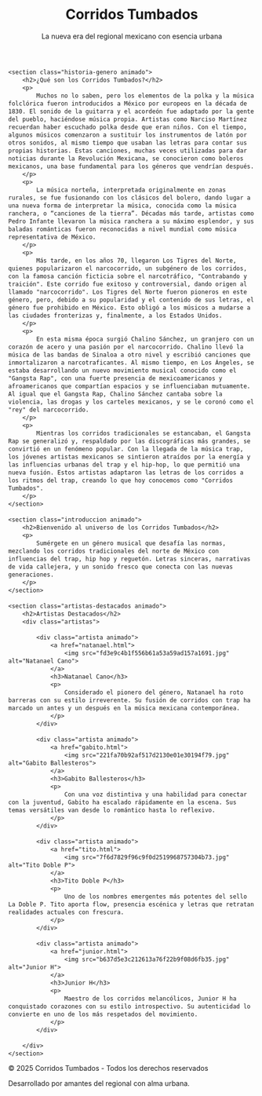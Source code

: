 
<html>
<head>
    <meta charset="UTF-8">
    <meta name="viewport" content="width=device-width, initial-scale=1.0">
    <title>Corridos Tumbados</title>
    <link rel="stylesheet" href="web.css">
</head>
<body>

<header class="header">
    <h1 class="titulo-sitio">Corridos Tumbados</h1>
    <p class="subtitulo animado">La nueva era del regional mexicano con esencia urbana</p>
</header>

<main class="contenido">

    <section class="historia-genero animado">
        <h2>¿Qué son los Corridos Tumbados?</h2>
        <p>
            Muchos no lo saben, pero los elementos de la polka y la música folclórica fueron introducidos a México por europeos en la década de 1830. El sonido de la guitarra y el acordeón fue adaptado por la gente del pueblo, haciéndose música propia. Artistas como Narciso Martínez recuerdan haber escuchado polka desde que eran niños. Con el tiempo, algunos músicos comenzaron a sustituir los instrumentos de latón por otros sonidos, al mismo tiempo que usaban las letras para contar sus propias historias. Estas canciones, muchas veces utilizadas para dar noticias durante la Revolución Mexicana, se conocieron como boleros mexicanos, una base fundamental para los géneros que vendrían después.
        </p>
        <p>
            La música norteña, interpretada originalmente en zonas rurales, se fue fusionando con los clásicos del bolero, dando lugar a una nueva forma de interpretar la música, conocida como la música ranchera, o “canciones de la tierra”. Décadas más tarde, artistas como Pedro Infante llevaron la música ranchera a su máximo esplendor, y sus baladas románticas fueron reconocidas a nivel mundial como música representativa de México.
        </p>
        <p>
            Más tarde, en los años 70, llegaron Los Tigres del Norte, quienes popularizaron el narcocorrido, un subgénero de los corridos, con la famosa canción ficticia sobre el narcotráfico, "Contrabando y traición". Este corrido fue exitoso y controversial, dando origen al llamado "narcocorrido". Los Tigres del Norte fueron pioneros en este género, pero, debido a su popularidad y el contenido de sus letras, el género fue prohibido en México. Esto obligó a los músicos a mudarse a las ciudades fronterizas y, finalmente, a los Estados Unidos.
        </p>
        <p>
            En esta misma época surgió Chalino Sánchez, un granjero con un corazón de acero y una pasión por el narcocorrido. Chalino llevó la música de las bandas de Sinaloa a otro nivel y escribió canciones que inmortalizaron a narcotraficantes. Al mismo tiempo, en Los Ángeles, se estaba desarrollando un nuevo movimiento musical conocido como el "Gangsta Rap", con una fuerte presencia de mexicoamericanos y afroamericanos que compartían espacios y se influenciaban mutuamente. Al igual que el Gangsta Rap, Chalino Sánchez cantaba sobre la violencia, las drogas y los carteles mexicanos, y se le coronó como el "rey" del narcocorrido.
        </p>
        <p>
            Mientras los corridos tradicionales se estancaban, el Gangsta Rap se generalizó y, respaldado por las discográficas más grandes, se convirtió en un fenómeno popular. Con la llegada de la música trap, los jóvenes artistas mexicanos se sintieron atraídos por la energía y las influencias urbanas del trap y el hip-hop, lo que permitió una nueva fusión. Estos artistas adaptaron las letras de los corridos a los ritmos del trap, creando lo que hoy conocemos como "Corridos Tumbados".
        </p>
    </section>

    <section class="introduccion animado">
        <h2>Bienvenido al universo de los Corridos Tumbados</h2>
        <p>
            Sumérgete en un género musical que desafía las normas, mezclando los corridos tradicionales del norte de México con influencias del trap, hip hop y reguetón. Letras sinceras, narrativas de vida callejera, y un sonido fresco que conecta con las nuevas generaciones.
        </p>
    </section>

    <section class="artistas-destacados animado">
        <h2>Artistas Destacados</h2>
        <div class="artistas">

            <div class="artista animado">
                <a href="natanael.html">
                    <img src="fd3e9c4b1f556b61a53a59ad157a1691.jpg" alt="Natanael Cano">
                </a>
                <h3>Natanael Cano</h3>
                <p>
                    Considerado el pionero del género, Natanael ha roto barreras con su estilo irreverente. Su fusión de corridos con trap ha marcado un antes y un después en la música mexicana contemporánea.
                </p>
            </div>

            <div class="artista animado">
                <a href="gabito.html">
                    <img src="221fa70b92af517d2130e01e30194f79.jpg" alt="Gabito Ballesteros">
                </a>
                <h3>Gabito Ballesteros</h3>
                <p>
                    Con una voz distintiva y una habilidad para conectar con la juventud, Gabito ha escalado rápidamente en la escena. Sus temas versátiles van desde lo romántico hasta lo reflexivo.
                </p>
            </div>

            <div class="artista animado">
                <a href="tito.html">
                    <img src="7f6d7829f96c9f0d2519968757304b73.jpg" alt="Tito Doble P">
                </a>
                <h3>Tito Doble P</h3>
                <p>
                    Uno de los nombres emergentes más potentes del sello La Doble P. Tito aporta flow, presencia escénica y letras que retratan realidades actuales con frescura.
                </p>
            </div>

            <div class="artista animado">
                <a href="junior.html">
                    <img src="b637d5e3c212613a76f22b9f08d6fb35.jpg" alt="Junior H">
                </a>
                <h3>Junior H</h3>
                <p>
                    Maestro de los corridos melancólicos, Junior H ha conquistado corazones con su estilo introspectivo. Su autenticidad lo convierte en uno de los más respetados del movimiento.
                </p>
            </div>

        </div>
    </section>

</main>

<footer class="footer animado">
    <p>&copy; 2025 Corridos Tumbados - Todos los derechos reservados</p>
    <p>Desarrollado por amantes del regional con alma urbana.</p>
</footer>

</body>
</html>                
